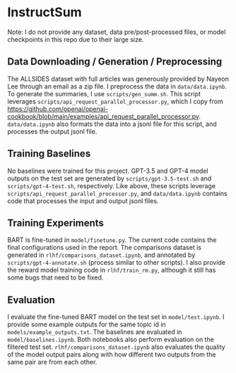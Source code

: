 # InstructSum
Note: I do not provide any dataset, data pre/post-processed files, or model checkpoints in this repo due to their large size. 

## Data Downloading / Generation / Preprocessing
The ALLSIDES dataset with full articles was generously provided by Nayeon Lee through an email as a zip file. I preprocess the data in `data/data.ipynb`. To generate the summaries, I use `scripts/gen_summ.sh`. This script leverages `scripts/api_request_parallel_processor.py`, which I copy from https://github.com/openai/openai-cookbook/blob/main/examples/api_request_parallel_processor.py. `data/data.ipynb` also formats the data into a jsonl file for this script, and processes the output jsonl file.

## Training Baselines
No baselines were trained for this project. GPT-3.5 and GPT-4 model outputs on the test set are generated by `scripts/gpt-3.5-test.sh` and `scripts/gpt-4-test.sh`, respectively. Like above, these scripts leverage `scripts/api_request_parallel_processor.py`, and `data/data.ipynb` contains code that processes the input and output jsonl files.

## Training Experiments
BART is fine-tuned in `model/finetune.py`. The current code contains the final configurations used in the report. The comparisons dataset is generated in `rlhf/comparisons_dataset.ipynb`, and annotated by `scripts/gpt-4-annotate.sh` (process similar to other scripts). I also provide the reward model training code in `rlhf/train_rm.py`, although it still has some bugs that need to be fixed.

## Evaluation
I evaluate the fine-tuned BART model on the test set in `model/test.ipynb`. I provide some example outputs for the same topic id in `models/example_outputs.txt`. The baselines are evaluated in `model/baselines.ipynb`. Both notebooks also perform evaluation on the filtered test set. `rlhf/comparisons_dataset.ipynb` also evaluates the quality of the model output pairs along with how different two outputs from the same pair are from each other.
